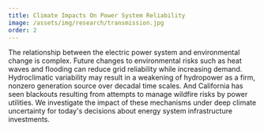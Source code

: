 ```yaml
---
title: Climate Impacts On Power System Reliability
image: /assets/img/research/transmission.jpg
order: 2
---
```


The relationship between the electric power system and environmental change is complex. Future changes to environmental risks such as heat waves and flooding can reduce grid reliability while increasing demand. Hydroclimatic variability may result in a weakening of hydropower as a firm, nonzero generation source over decadal time scales. And California has seen blackouts resulting from attempts to manage wildfire risks by power utilities. We investigate the impact of these mechanisms under deep climate uncertainty for today's decisions about energy system infrastructure investments.
